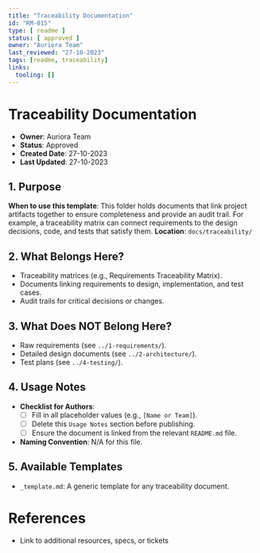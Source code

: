 ```yaml
---
title: "Traceability Documentation"
id: "RM-015"
type: [ readme ]
status: [ approved ]
owner: "Auriora Team"
last_reviewed: "27-10-2023"
tags: [readme, traceability]
links:
  tooling: []
---
```


# Traceability Documentation

- **Owner**: Auriora Team
- **Status**: Approved
- **Created Date**: 27-10-2023
- **Last Updated**: 27-10-2023

## 1. Purpose

**When to use this template**: This folder holds documents that link project artifacts together to ensure completeness and provide an audit trail. For example, a traceability matrix can connect requirements to the design decisions, code, and tests that satisfy them.
**Location**: `docs/traceability/`

## 2. What Belongs Here?

- Traceability matrices (e.g., Requirements Traceability Matrix).
- Documents linking requirements to design, implementation, and test cases.
- Audit trails for critical decisions or changes.

## 3. What Does NOT Belong Here?

- Raw requirements (see `../1-requirements/`).
- Detailed design documents (see `../2-architecture/`).
- Test plans (see `../4-testing/`).

## 4. Usage Notes

- **Checklist for Authors**:
  - [ ] Fill in all placeholder values (e.g., `[Name or Team]`).
  - [ ] Delete this `Usage Notes` section before publishing.
  - [ ] Ensure the document is linked from the relevant `README.md` file.

- **Naming Convention**: N/A for this file.

## 5. Available Templates

- `_template.md`: A generic template for any traceability document.

# References

- Link to additional resources, specs, or tickets
